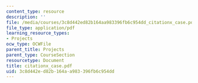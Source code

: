 ```yaml
---
content_type: resource
description: ''
file: /media/courses/3c8d442ed82b164aa983396fb6c954dd_citationx_case.pdf
file_type: application/pdf
learning_resource_types:
- Projects
ocw_type: OCWFile
parent_title: Projects
parent_type: CourseSection
resourcetype: Document
title: citationx_case.pdf
uid: 3c8d442e-d82b-164a-a983-396fb6c954dd
---
```

